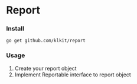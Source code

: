 # Report 
### Install
`go get github.com/klkit/report`

###  Usage
1. Create your report object
2. Implement Reportable interface to report object
 
 
